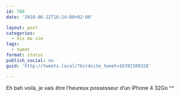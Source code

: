 ```yaml
---
id: 786
date: '2010-06-22T16:24:08+02:00'

layout: post
categories:
  - Vis ma vie
tags:
  - tweet
format: status
publish_social: no
guid: 'http://tweets.local/?birdsite_tweet=16782109328'

---
```


Eh bah voilà, je vais être l’heureux possesseur d’un iPhone 4 32Go ^^